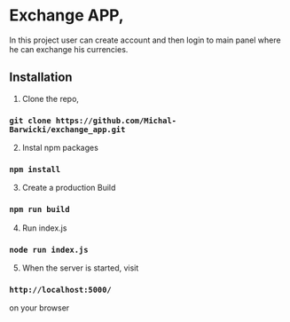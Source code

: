 # Exchange APP,
In this project user can create account and then login to main panel where he can exchange his
 currencies.
 
## Installation

1. Clone the repo,
### `git clone https://github.com/Michal-Barwicki/exchange_app.git`

2. Instal npm packages

### `npm install`

3. Create a production Build

### `npm run build`

4. Run index.js

### `node run index.js`

5.  When the server is started, visit

### `http://localhost:5000/`
on your browser


